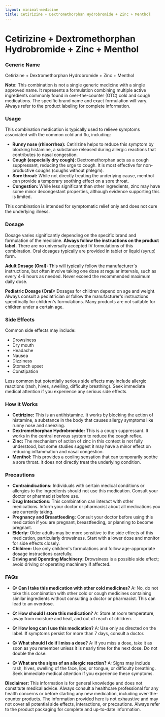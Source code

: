 ```yaml
---
layout: minimal-medicine
title: Cetirizine + Dextromethorphan Hydrobromide + Zinc + Menthol
---
```


# Cetirizine + Dextromethorphan Hydrobromide + Zinc + Menthol
### Generic Name
Cetirizine + Dextromethorphan Hydrobromide + Zinc + Menthol

**Note:** This combination is not a single generic medicine with a single approved name.  It represents a formulation combining multiple active ingredients commonly found in over-the-counter (OTC) cold and cough medications.  The specific brand name and exact formulation will vary.  Always refer to the product labeling for complete information.


### Usage

This combination medication is typically used to relieve symptoms associated with the common cold and flu, including:

* **Runny nose (rhinorrhea):** Cetirizine helps to reduce this symptom by blocking histamine, a substance released during allergic reactions that contributes to nasal congestion.
* **Cough (especially dry cough):** Dextromethorphan acts as a cough suppressant, reducing the urge to cough.  It is most effective for non-productive coughs (coughs without phlegm).
* **Sore throat:** While not directly treating the underlying cause, menthol can provide a temporary soothing effect on a sore throat.
* **Congestion:** While less significant than other ingredients, zinc may have some minor decongestant properties, although evidence supporting this is limited.


This combination is intended for symptomatic relief only and does not cure the underlying illness.


### Dosage

Dosage varies significantly depending on the specific brand and formulation of the medicine.  **Always follow the instructions on the product label.**  There are no universally accepted IV formulations of this combination.  Oral dosages typically are provided in tablet or liquid (syrup) form.

**Adult Dosage (Oral):** This will typically follow the manufacturer's instructions, but often involve taking one dose at regular intervals, such as every 4-6 hours as needed.  Never exceed the recommended maximum daily dose.

**Pediatric Dosage (Oral):** Dosages for children depend on age and weight.  Always consult a pediatrician or follow the manufacturer's instructions specifically for children's formulations.  Many products are not suitable for children under a certain age.


### Side Effects

Common side effects may include:

* Drowsiness
* Dry mouth
* Headache
* Nausea
* Dizziness
* Stomach upset
* Constipation

Less common but potentially serious side effects may include allergic reactions (rash, hives, swelling, difficulty breathing).  Seek immediate medical attention if you experience any serious side effects.  


### How it Works

* **Cetirizine:** This is an antihistamine. It works by blocking the action of histamine, a substance in the body that causes allergy symptoms like runny nose and sneezing.
* **Dextromethorphan Hydrobromide:** This is a cough suppressant.  It works in the central nervous system to reduce the cough reflex.
* **Zinc:** The mechanism of action of zinc in this context is not fully understood, but some studies suggest it may have a minor effect on reducing inflammation and nasal congestion.
* **Menthol:** This provides a cooling sensation that can temporarily soothe a sore throat. It does not directly treat the underlying condition.


### Precautions

* **Contraindications:**  Individuals with certain medical conditions or allergies to the ingredients should not use this medication. Consult your doctor or pharmacist before use.
* **Drug Interactions:**  This combination can interact with other medications. Inform your doctor or pharmacist about all medications you are currently taking.
* **Pregnancy and Breastfeeding:** Consult your doctor before using this medication if you are pregnant, breastfeeding, or planning to become pregnant.
* **Elderly:**  Older adults may be more sensitive to the side effects of this medication, particularly drowsiness.  Start with a lower dose and monitor for side effects closely.
* **Children:**  Use only children's formulations and follow age-appropriate dosage instructions carefully.
* **Driving and Operating Machinery:**  Drowsiness is a possible side effect; avoid driving or operating machinery if affected.

### FAQs

* **Q: Can I take this medication with other cold medicines?** A:  No, do not take this combination with other cold or cough medicines containing similar ingredients without consulting a doctor or pharmacist.  This can lead to an overdose.

* **Q: How should I store this medication?** A: Store at room temperature, away from moisture and heat, and out of reach of children.

* **Q: How long can I use this medication?** A: Use only as directed on the label. If symptoms persist for more than 7 days, consult a doctor.

* **Q: What should I do if I miss a dose?** A: If you miss a dose, take it as soon as you remember unless it is nearly time for the next dose. Do not double the dose.

* **Q: What are the signs of an allergic reaction?** A: Signs may include rash, hives, swelling of the face, lips, or tongue, or difficulty breathing. Seek immediate medical attention if you experience these symptoms.


**Disclaimer:** This information is for general knowledge and does not constitute medical advice. Always consult a healthcare professional for any health concerns or before starting any new medication, including over-the-counter products.  The information provided here is not exhaustive and may not cover all potential side effects, interactions, or precautions.  Always refer to the product packaging for complete and up-to-date information.
